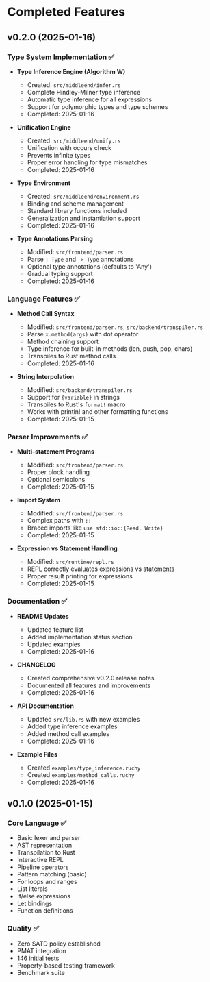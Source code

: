 # Completed Features

## v0.2.0 (2025-01-16)

### Type System Implementation ✅
- **Type Inference Engine (Algorithm W)**
  - Created: `src/middleend/infer.rs`
  - Complete Hindley-Milner type inference
  - Automatic type inference for all expressions
  - Support for polymorphic types and type schemes
  - Completed: 2025-01-16

- **Unification Engine**
  - Created: `src/middleend/unify.rs`
  - Unification with occurs check
  - Prevents infinite types
  - Proper error handling for type mismatches
  - Completed: 2025-01-16

- **Type Environment**
  - Created: `src/middleend/environment.rs`
  - Binding and scheme management
  - Standard library functions included
  - Generalization and instantiation support
  - Completed: 2025-01-16

- **Type Annotations Parsing**
  - Modified: `src/frontend/parser.rs`
  - Parse `: Type` and `-> Type` annotations
  - Optional type annotations (defaults to 'Any')
  - Gradual typing support
  - Completed: 2025-01-16

### Language Features ✅
- **Method Call Syntax**
  - Modified: `src/frontend/parser.rs`, `src/backend/transpiler.rs`
  - Parse `x.method(args)` with dot operator
  - Method chaining support
  - Type inference for built-in methods (len, push, pop, chars)
  - Transpiles to Rust method calls
  - Completed: 2025-01-16

- **String Interpolation**
  - Modified: `src/backend/transpiler.rs`
  - Support for `{variable}` in strings
  - Transpiles to Rust's `format!` macro
  - Works with println! and other formatting functions
  - Completed: 2025-01-15

### Parser Improvements ✅
- **Multi-statement Programs**
  - Modified: `src/frontend/parser.rs`
  - Proper block handling
  - Optional semicolons
  - Completed: 2025-01-15

- **Import System**
  - Modified: `src/frontend/parser.rs`
  - Complex paths with `::`
  - Braced imports like `use std::io::{Read, Write}`
  - Completed: 2025-01-15

- **Expression vs Statement Handling**
  - Modified: `src/runtime/repl.rs`
  - REPL correctly evaluates expressions vs statements
  - Proper result printing for expressions
  - Completed: 2025-01-15

### Documentation ✅
- **README Updates**
  - Updated feature list
  - Added implementation status section
  - Updated examples
  - Completed: 2025-01-16

- **CHANGELOG**
  - Created comprehensive v0.2.0 release notes
  - Documented all features and improvements
  - Completed: 2025-01-16

- **API Documentation**
  - Updated `src/lib.rs` with new examples
  - Added type inference examples
  - Added method call examples
  - Completed: 2025-01-16

- **Example Files**
  - Created `examples/type_inference.ruchy`
  - Created `examples/method_calls.ruchy`
  - Completed: 2025-01-16

## v0.1.0 (2025-01-15)

### Core Language ✅
- Basic lexer and parser
- AST representation
- Transpilation to Rust
- Interactive REPL
- Pipeline operators
- Pattern matching (basic)
- For loops and ranges
- List literals
- If/else expressions
- Let bindings
- Function definitions

### Quality ✅
- Zero SATD policy established
- PMAT integration
- 146 initial tests
- Property-based testing framework
- Benchmark suite